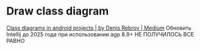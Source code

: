 # Draw class diagram
[Class diagrams in android projects | by Denis Rebrov | Medium](https://medium.com/@denisrebrof/class-diagrams-in-android-projects-ee34ff986fcd)
Обновить Intellij до 2025 года при использовании agp 8.9+ 
НЕ ПОЛУЧИЛОСЬ ВСЕ РАВНО